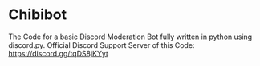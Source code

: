# Chibibot
The Code for a basic Discord Moderation Bot fully written in python using discord.py.
Official Discord Support Server of this Code:
https://discord.gg/tqDS8jKYyt
